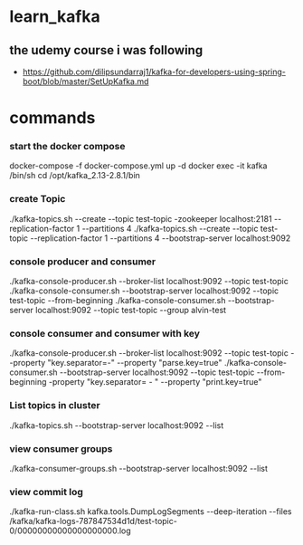 # learn_kafka

## the udemy course i was following
- https://github.com/dilipsundarraj1/kafka-for-developers-using-spring-boot/blob/master/SetUpKafka.md

# commands

### start the docker compose
docker-compose -f docker-compose.yml up -d
docker exec -it kafka /bin/sh
cd /opt/kafka_2.13-2.8.1/bin

### create Topic
./kafka-topics.sh --create --topic test-topic -zookeeper localhost:2181 --replication-factor 1 --partitions 4
./kafka-topics.sh --create --topic test-topic --replication-factor 1 --partitions 4 --bootstrap-server localhost:9092

### console producer and consumer
./kafka-console-producer.sh --broker-list localhost:9092 --topic test-topic
./kafka-console-consumer.sh --bootstrap-server localhost:9092 --topic test-topic --from-beginning
./kafka-console-consumer.sh --bootstrap-server localhost:9092 --topic test-topic --group alvin-test

### console consumer and consumer with key 
./kafka-console-producer.sh --broker-list localhost:9092 --topic test-topic --property "key.separator=-" --property "parse.key=true"
./kafka-console-consumer.sh --bootstrap-server localhost:9092 --topic test-topic --from-beginning -property "key.separator= - " --property "print.key=true"


### List topics in cluster
./kafka-topics.sh --bootstrap-server localhost:9092 --list

### view consumer groups
./kafka-consumer-groups.sh --bootstrap-server localhost:9092 --list

### view commit log
./kafka-run-class.sh kafka.tools.DumpLogSegments --deep-iteration --files /kafka/kafka-logs-787847534d1d/test-topic-0/00000000000000000000.log